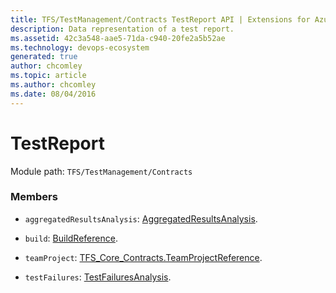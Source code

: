 ```yaml
---
title: TFS/TestManagement/Contracts TestReport API | Extensions for Azure DevOps Services
description: Data representation of a test report.
ms.assetid: 42c3a548-aae5-71da-c940-20fe2a5b52ae
ms.technology: devops-ecosystem
generated: true
author: chcomley
ms.topic: article
ms.author: chcomley
ms.date: 08/04/2016
---
```


# TestReport

Module path: `TFS/TestManagement/Contracts`

### Members

- `aggregatedResultsAnalysis`: [AggregatedResultsAnalysis](../../../TFS/TestManagement/Contracts/AggregatedResultsAnalysis.md).

- `build`: [BuildReference](../../../TFS/TestManagement/Contracts/BuildReference.md).

- `teamProject`: [TFS_Core_Contracts.TeamProjectReference](../../../TFS/DistributedTask/Contracts/TeamProjectReference.md).

- `testFailures`: [TestFailuresAnalysis](../../../TFS/TestManagement/Contracts/TestFailuresAnalysis.md).
